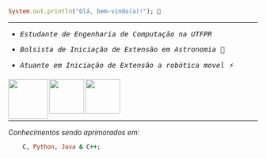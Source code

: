


```ruby
System.out.println("Olá, bem-vindo(a)!"); 👋
```
______________________________________________________________________________

- <kbd>_Estudante de Engenharia de Computação na UTFPR_

- <kbd>_Bolsista de Iniciação de Extensão em Astronomia 🔭_

- <kbd>_Atuante em Iniciação de Extensão a robótica movel ⚡_</kbd>

<html>
    <img  align="left" height="80" width="80" src="https://pa1.narvii.com/6552/fb4b8dea24e045d3324bd1eb959c2a566ea6c3f5_hq.gif"></img>
    <img  align="left" height="70" width="70" src="https://iaciduino.enp.unam.mx/wpArduino/wp-content/uploads/2021/01/ArmandoCircuitosAnimado-1.gif"></img>
    <img  align="center" height="70" width="70" src="https://github.com/user-attachments/assets/1ea94000-6719-4d4b-9833-1956ed0512b2"></img>  
</html>


___________________________________________________________________________________
_Conhecimentos sendo aprimorados em:_
```ruby
    C, Python, Java & C++;
```

